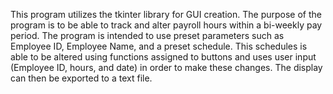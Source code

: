 This program utilizes the tkinter library for GUI creation.
The purpose of the program is to be able to track and alter payroll hours within a bi-weekly pay period.
The program is intended to use preset parameters such as Employee ID, Employee Name, and a preset schedule.
This schedules is able to be altered using functions assigned to buttons and uses user input (Employee ID, hours, and date) in order to make these changes.
The display can then be exported to a text file.

